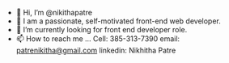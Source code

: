 - 👋 Hi, I’m @nikithapatre
- 👀 I am a passionate, self-motivated front-end web developer.
- 🌱 I’m currently looking for front end developer role. 
- 📫 How to reach me ... 
Cell: 385-313-7390
email: patrenikitha@gmail.com
linkedin: Nikhitha Patre
<!---
nikithapatre/nikithapatre is a ✨ special ✨ repository because its `README.md` (this file) appears on your GitHub profile.
You can click the Preview link to take a look at your changes.
--->
